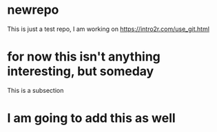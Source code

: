 # newrepo
This is just a test repo, I am working on https://intro2r.com/use_git.html

# for now this isn't anything interesting, but someday 
This is a subsection 
# I am going to add this as well
